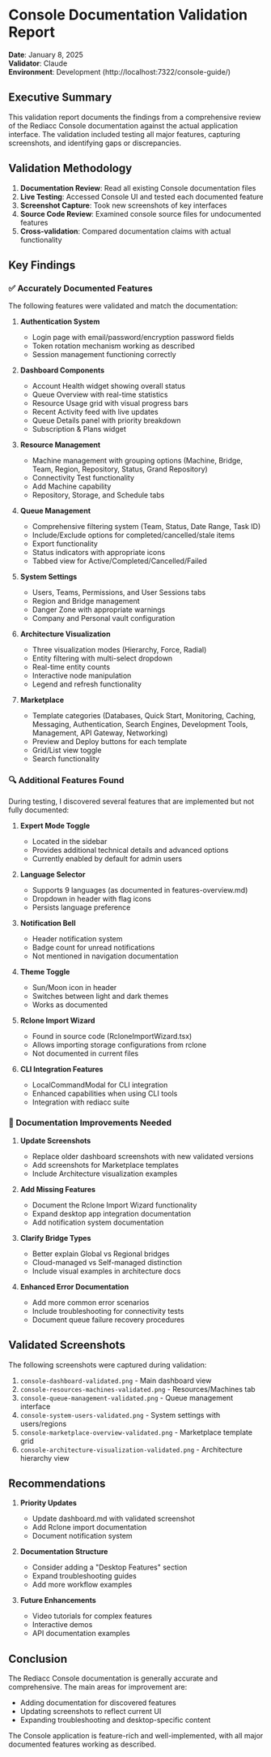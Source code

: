 # Console Documentation Validation Report

**Date**: January 8, 2025  
**Validator**: Claude  
**Environment**: Development (http://localhost:7322/console-guide/)

## Executive Summary

This validation report documents the findings from a comprehensive review of the Rediacc Console documentation against the actual application interface. The validation included testing all major features, capturing screenshots, and identifying gaps or discrepancies.

## Validation Methodology

1. **Documentation Review**: Read all existing Console documentation files
2. **Live Testing**: Accessed Console UI and tested each documented feature
3. **Screenshot Capture**: Took new screenshots of key interfaces
4. **Source Code Review**: Examined console source files for undocumented features
5. **Cross-validation**: Compared documentation claims with actual functionality

## Key Findings

### ✅ Accurately Documented Features

The following features were validated and match the documentation:

1. **Authentication System**
   - Login page with email/password/encryption password fields
   - Token rotation mechanism working as described
   - Session management functioning correctly

2. **Dashboard Components**
   - Account Health widget showing overall status
   - Queue Overview with real-time statistics
   - Resource Usage grid with visual progress bars
   - Recent Activity feed with live updates
   - Queue Details panel with priority breakdown
   - Subscription & Plans widget

3. **Resource Management**
   - Machine management with grouping options (Machine, Bridge, Team, Region, Repository, Status, Grand Repository)
   - Connectivity Test functionality
   - Add Machine capability
   - Repository, Storage, and Schedule tabs

4. **Queue Management**
   - Comprehensive filtering system (Team, Status, Date Range, Task ID)
   - Include/Exclude options for completed/cancelled/stale items
   - Export functionality
   - Status indicators with appropriate icons
   - Tabbed view for Active/Completed/Cancelled/Failed

5. **System Settings**
   - Users, Teams, Permissions, and User Sessions tabs
   - Region and Bridge management
   - Danger Zone with appropriate warnings
   - Company and Personal vault configuration

6. **Architecture Visualization**
   - Three visualization modes (Hierarchy, Force, Radial)
   - Entity filtering with multi-select dropdown
   - Real-time entity counts
   - Interactive node manipulation
   - Legend and refresh functionality

7. **Marketplace**
   - Template categories (Databases, Quick Start, Monitoring, Caching, Messaging, Authentication, Search Engines, Development Tools, Management, API Gateway, Networking)
   - Preview and Deploy buttons for each template
   - Grid/List view toggle
   - Search functionality

### 🔍 Additional Features Found

During testing, I discovered several features that are implemented but not fully documented:

1. **Expert Mode Toggle**
   - Located in the sidebar
   - Provides additional technical details and advanced options
   - Currently enabled by default for admin users

2. **Language Selector**
   - Supports 9 languages (as documented in features-overview.md)
   - Dropdown in header with flag icons
   - Persists language preference

3. **Notification Bell**
   - Header notification system
   - Badge count for unread notifications
   - Not mentioned in navigation documentation

4. **Theme Toggle**
   - Sun/Moon icon in header
   - Switches between light and dark themes
   - Works as documented

5. **Rclone Import Wizard**
   - Found in source code (RcloneImportWizard.tsx)
   - Allows importing storage configurations from rclone
   - Not documented in current files

6. **CLI Integration Features**
   - LocalCommandModal for CLI integration
   - Enhanced capabilities when using CLI tools
   - Integration with rediacc suite

### 📝 Documentation Improvements Needed

1. **Update Screenshots**
   - Replace older dashboard screenshots with new validated versions
   - Add screenshots for Marketplace templates
   - Include Architecture visualization examples

2. **Add Missing Features**
   - Document the Rclone Import Wizard functionality
   - Expand desktop app integration documentation
   - Add notification system documentation

3. **Clarify Bridge Types**
   - Better explain Global vs Regional bridges
   - Cloud-managed vs Self-managed distinction
   - Include visual examples in architecture docs

4. **Enhanced Error Documentation**
   - Add more common error scenarios
   - Include troubleshooting for connectivity tests
   - Document queue failure recovery procedures

## Validated Screenshots

The following screenshots were captured during validation:

1. `console-dashboard-validated.png` - Main dashboard view
2. `console-resources-machines-validated.png` - Resources/Machines tab
3. `console-queue-management-validated.png` - Queue management interface
4. `console-system-users-validated.png` - System settings with users/regions
5. `console-marketplace-overview-validated.png` - Marketplace template grid
6. `console-architecture-visualization-validated.png` - Architecture hierarchy view

## Recommendations

1. **Priority Updates**
   - Update dashboard.md with validated screenshot
   - Add Rclone import documentation
   - Document notification system

2. **Documentation Structure**
   - Consider adding a "Desktop Features" section
   - Expand troubleshooting guides
   - Add more workflow examples

3. **Future Enhancements**
   - Video tutorials for complex features
   - Interactive demos
   - API documentation examples

## Conclusion

The Rediacc Console documentation is generally accurate and comprehensive. The main areas for improvement are:
- Adding documentation for discovered features
- Updating screenshots to reflect current UI
- Expanding troubleshooting and desktop-specific content

The Console application is feature-rich and well-implemented, with all major documented features working as described.